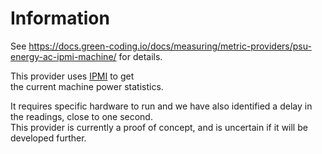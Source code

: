 # Information

See https://docs.green-coding.io/docs/measuring/metric-providers/psu-energy-ac-ipmi-machine/ for details.

This provider uses [IPMI](https://www.intel.com/content/www/us/en/products/docs/servers/ipmi/ipmi-home.html) to get  
the current machine power statistics.

It requires specific hardware to run and we have also identified a delay in the readings, close to one second.  
This provider is currently a proof of concept, and is uncertain if it will be developed further.
